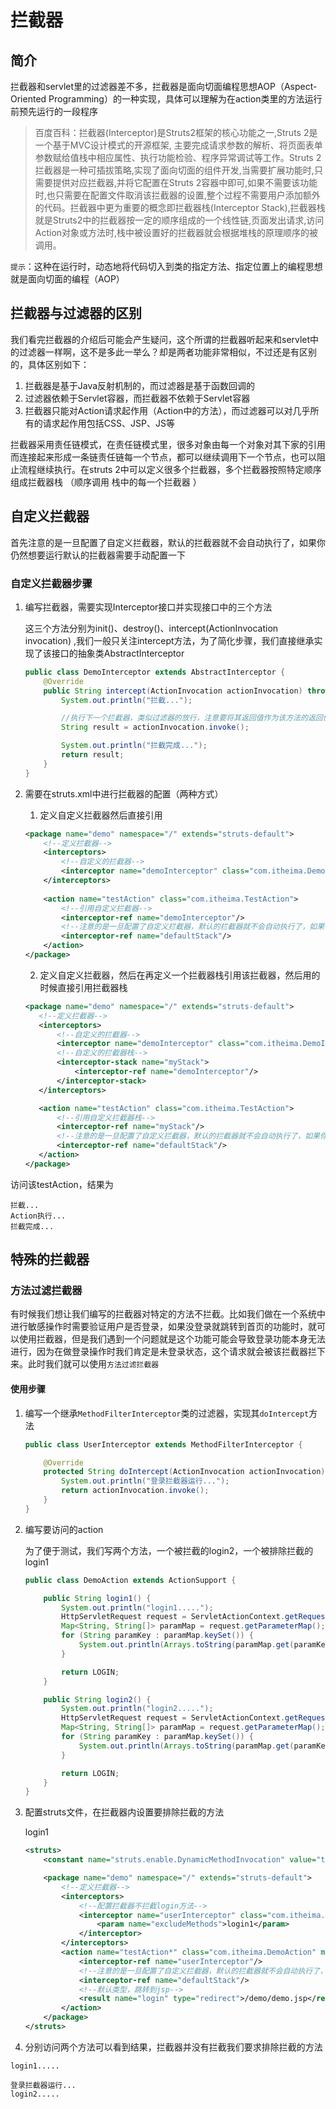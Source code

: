 # 拦截器

## 简介

拦截器和servlet里的过滤器差不多，拦截器是面向切面编程思想AOP（Aspect-Oriented Programming）的一种实现，具体可以理解为在action类里的方法运行前预先运行的一段程序

> 百度百科：拦截器(Interceptor)是Struts2框架的核心功能之一,Struts 2是一个基于MVC设计模式的开源框架, 主要完成请求参数的解析、将页面表单参数赋给值栈中相应属性、执行功能检验、程序异常调试等工作。Struts 2拦截器是一种可插拔策略,实现了面向切面的组件开发,当需要扩展功能时,只需要提供对应拦截器,并将它配置在Struts 2容器中即可,如果不需要该功能时,也只需要在配置文件取消该拦截器的设置,整个过程不需要用户添加额外的代码。拦截器中更为重要的概念即拦截器栈(Interceptor Stack),拦截器栈就是Struts2中的拦截器按一定的顺序组成的一个线性链,页面发出请求,访问Action对象或方法时,栈中被设置好的拦截器就会根据堆栈的原理顺序的被调用。

`提示`：这种在运行时，动态地将代码切入到类的指定方法、指定位置上的编程思想就是面向切面的编程（AOP）

## 拦截器与过滤器的区别

我们看完拦截器的介绍后可能会产生疑问，这个所谓的拦截器听起来和servlet中的过滤器一样啊，这不是多此一举么？却是两者功能非常相似，不过还是有区别的，具体区别如下：

1. 拦截器是基于Java反射机制的，而过滤器是基于函数回调的
2. 过滤器依赖于Servlet容器，而拦截器不依赖于Servlet容器 
3. 拦截器只能对Action请求起作用（Action中的方法），而过滤器可以对几乎所有的请求起作用包括CSS、JSP、JS等

拦截器采用责任链模式，在责任链模式里，很多对象由每一个对象对其下家的引用而连接起来形成一条链责任链每一个节点，都可以继续调用下一个节点，也可以阻止流程继续执行。在struts 2中可以定义很多个拦截器，多个拦截器按照特定顺序组成拦截器栈 （顺序调用 栈中的每一个拦截器 ）

## 自定义拦截器

首先注意的是一旦配置了自定义拦截器，默认的拦截器就不会自动执行了，如果你仍然想要运行默认的拦截器需要手动配置一下

### 自定义拦截器步骤

1. 编写拦截器，需要实现Interceptor接口并实现接口中的三个方法

   这三个方法分别为init()、destroy()、intercept(ActionInvocation invocation) ,我们一般只关注intercept方法，为了简化步骤，我们直接继承实现了该接口的抽象类AbstractInterceptor

   ```java
   public class DemoInterceptor extends AbstractInterceptor {
       @Override
       public String intercept(ActionInvocation actionInvocation) throws Exception {
           System.out.println("拦截...");
   
           //执行下一个拦截器，类似过滤器的放行，注意要将其返回值作为该方法的返回值
           String result = actionInvocation.invoke();
   
           System.out.println("拦截完成...");
           return result;
       }
   }
   ```

2. 需要在struts.xml中进行拦截器的配置（两种方式）

   1. 定义自定义拦截器然后直接引用

   ```xml
   <package name="demo" namespace="/" extends="struts-default">
       <!--定义拦截器-->
       <interceptors>
           <!--自定义的拦截器-->
           <interceptor name="demoInterceptor" class="com.itheima.DemoInterceptor"/>
       </interceptors>	
       
       <action name="testAction" class="com.itheima.TestAction">
           <!--引用自定义拦截器-->
           <interceptor-ref name="demoInterceptor"/>
           <!--注意的是一旦配置了自定义拦截器，默认的拦截器就不会自动执行了，如果你仍然想要运行默认的拦截器需要手动配置一下-->
           <interceptor-ref name="defaultStack"/>
       </action>
   </package>
   ```

   2. 定义自定义拦截器，然后在再定义一个拦截器栈引用该拦截器，然后用的时候直接引用拦截器栈

    ```xml
   <package name="demo" namespace="/" extends="struts-default">
       <!--定义拦截器-->
       <interceptors>
           <!--自定义的拦截器-->
           <interceptor name="demoInterceptor" class="com.itheima.DemoInterceptor"/>
           <!--自定义的拦截器栈-->
           <interceptor-stack name="myStack">
               <interceptor-ref name="demoInterceptor"/>
           </interceptor-stack>
       </interceptors>
   
       <action name="testAction" class="com.itheima.TestAction">
           <!--引用自定义拦截器栈-->
           <interceptor-ref name="myStack"/>
           <!--注意的是一旦配置了自定义拦截器，默认的拦截器就不会自动执行了，如果你仍然想要运行默认的拦截器需要手动配置一下-->
           <interceptor-ref name="defaultStack"/>
       </action>
   </package>
    ```

访问该testAction，结果为

```
拦截...
Action执行...
拦截完成...
```

## 特殊的拦截器

### 方法过滤拦截器

有时候我们想让我们编写的拦截器对特定的方法不拦截。比如我们做在一个系统中进行敏感操作时需要验证用户是否登录，如果没登录就跳转到首页的功能时，就可以使用拦截器，但是我们遇到一个问题就是这个功能可能会导致登录功能本身无法进行，因为在做登录操作时我们肯定是未登录状态，这个请求就会被该拦截器拦下来。此时我们就可以使用`方法过滤拦截器`

#### 使用步骤

1. 编写一个继承`MethodFilterInterceptor`类的过滤器，实现其`doIntercept`方法

   ```java
   public class UserInterceptor extends MethodFilterInterceptor {
   
       @Override
       protected String doIntercept(ActionInvocation actionInvocation) throws Exception {
           System.out.println("登录拦截器运行...");
           return actionInvocation.invoke();
       }
   }
   ```

2. 编写要访问的action

   为了便于测试，我们写两个方法，一个被拦截的login2，一个被排除拦截的login1

   ```java
   public class DemoAction extends ActionSupport {
   
       public String login1() {
           System.out.println("login1.....");
           HttpServletRequest request = ServletActionContext.getRequest();
           Map<String, String[]> paramMap = request.getParameterMap();//遍历数据
           for (String paramKey : paramMap.keySet()) {
               System.out.println(Arrays.toString(paramMap.get(paramKey)));
           }
   
           return LOGIN;
       }
   
       public String login2() {
           System.out.println("login2.....");
           HttpServletRequest request = ServletActionContext.getRequest();
           Map<String, String[]> paramMap = request.getParameterMap();//遍历数据
           for (String paramKey : paramMap.keySet()) {
               System.out.println(Arrays.toString(paramMap.get(paramKey)));
           }
   
           return LOGIN;
       }
   }
   ```
   
3. 配置struts文件，在拦截器内设置要排除拦截的方法
   
   <param name="excludeMethods">login1</param>
   
   ```xml
   <struts>
       <constant name="struts.enable.DynamicMethodInvocation" value="true"/>
   
       <package name="demo" namespace="/" extends="struts-default">
           <!--定义拦截器-->
           <interceptors>
               <!--配置拦截器不拦截login方法-->
               <interceptor name="userInterceptor" class="com.itheima.UserInterceptor">
                   <param name="excludeMethods">login1</param>
               </interceptor>
           </interceptors>
           <action name="testAction*" class="com.itheima.DemoAction" method="login{1}">
               <interceptor-ref name="userInterceptor"/>
               <!--注意的是一旦配置了自定义拦截器，默认的拦截器就不会自动执行了，如果你仍然想要运行默认的拦截器需要手动配置一下-->
               <interceptor-ref name="defaultStack"/>
               <!--默认类型，跳转到jsp-->
               <result name="login" type="redirect">/demo/demo.jsp</result>
           </action>
       </package>
   </struts>
   ```

4. 分别访问两个方法可以看到结果，拦截器并没有拦截我们要求排除拦截的方法

```
login1.....

登录拦截器运行...
login2.....
```